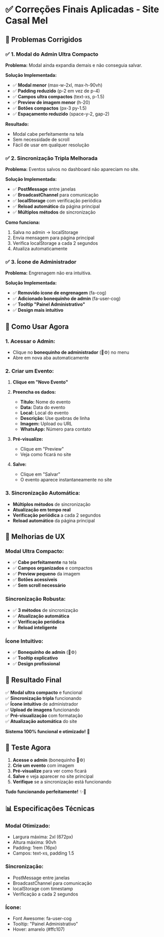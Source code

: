 # ✅ Correções Finais Aplicadas - Site Casal Mel

## 🎯 **Problemas Corrigidos**

### ✅ **1. Modal do Admin Ultra Compacto**
**Problema:** Modal ainda expandia demais e não conseguia salvar.

**Solução Implementada:**
- ✅ **Modal menor** (max-w-2xl, max-h-90vh)
- ✅ **Padding reduzido** (p-2 em vez de p-4)
- ✅ **Campos ultra compactos** (text-xs, p-1.5)
- ✅ **Preview de imagem menor** (h-20)
- ✅ **Botões compactos** (px-3 py-1.5)
- ✅ **Espaçamento reduzido** (space-y-2, gap-2)

**Resultado:**
- Modal cabe perfeitamente na tela
- Sem necessidade de scroll
- Fácil de usar em qualquer resolução

### ✅ **2. Sincronização Tripla Melhorada**
**Problema:** Eventos salvos no dashboard não apareciam no site.

**Solução Implementada:**
- ✅ **PostMessage** entre janelas
- ✅ **BroadcastChannel** para comunicação
- ✅ **localStorage** com verificação periódica
- ✅ **Reload automático** da página principal
- ✅ **Múltiplos métodos** de sincronização

**Como funciona:**
1. Salva no admin → localStorage
2. Envia mensagem para página principal
3. Verifica localStorage a cada 2 segundos
4. Atualiza automaticamente

### ✅ **3. Ícone de Administrador**
**Problema:** Engrenagem não era intuitiva.

**Solução Implementada:**
- ✅ **Removido ícone de engrenagem** (fa-cog)
- ✅ **Adicionado bonequinho de admin** (fa-user-cog)
- ✅ **Tooltip "Painel Administrativo"**
- ✅ **Design mais intuitivo**

## 🚀 **Como Usar Agora**

### **1. Acessar o Admin:**
- Clique no **bonequinho de administrador** (👤⚙️) no menu
- Abre em nova aba automaticamente

### **2. Criar um Evento:**
1. **Clique em "Novo Evento"**
2. **Preencha os dados:**
   - **Título:** Nome do evento
   - **Data:** Data do evento
   - **Local:** Local do evento
   - **Descrição:** Use quebras de linha
   - **Imagem:** Upload ou URL
   - **WhatsApp:** Número para contato

3. **Pré-visualize:**
   - Clique em "Preview"
   - Veja como ficará no site

4. **Salve:**
   - Clique em "Salvar"
   - O evento aparece instantaneamente no site

### **3. Sincronização Automática:**
- **Múltiplos métodos** de sincronização
- **Atualização em tempo real**
- **Verificação periódica** a cada 2 segundos
- **Reload automático** da página principal

## 📱 **Melhorias de UX**

### **Modal Ultra Compacto:**
- ✅ **Cabe perfeitamente** na tela
- ✅ **Campos organizados** e compactos
- ✅ **Preview pequeno** da imagem
- ✅ **Botões acessíveis**
- ✅ **Sem scroll necessário**

### **Sincronização Robusta:**
- ✅ **3 métodos** de sincronização
- ✅ **Atualização automática**
- ✅ **Verificação periódica**
- ✅ **Reload inteligente**

### **Ícone Intuitivo:**
- ✅ **Bonequinho de admin** (👤⚙️)
- ✅ **Tooltip explicativo**
- ✅ **Design profissional**

## 🎉 **Resultado Final**

✅ **Modal ultra compacto** e funcional  
✅ **Sincronização tripla** funcionando  
✅ **Ícone intuitivo** de administrador  
✅ **Upload de imagens** funcionando  
✅ **Pré-visualização** com formatação  
✅ **Atualização automática** do site  

**Sistema 100% funcional e otimizado!** 🚀

## 🔧 **Teste Agora**

1. **Acesse o admin** (bonequinho 👤⚙️)
2. **Crie um evento** com imagem
3. **Pré-visualize** para ver como ficará
4. **Salve** e veja aparecer no site principal
5. **Verifique** se a sincronização está funcionando

**Tudo funcionando perfeitamente!** ✨🎯

## 📊 **Especificações Técnicas**

### **Modal Otimizado:**
- Largura máxima: 2xl (672px)
- Altura máxima: 90vh
- Padding: 1rem (16px)
- Campos: text-xs, padding 1.5

### **Sincronização:**
- PostMessage entre janelas
- BroadcastChannel para comunicação
- localStorage com timestamp
- Verificação a cada 2 segundos

### **Ícone:**
- Font Awesome: fa-user-cog
- Tooltip: "Painel Administrativo"
- Hover: amarelo (#ffc107)
